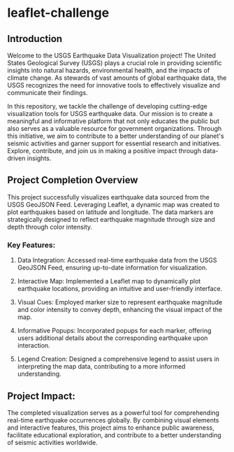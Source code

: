 # leaflet-challenge

## Introduction
Welcome to the USGS Earthquake Data Visualization project! The United States Geological Survey (USGS) plays a crucial role in providing scientific insights into natural hazards, environmental health, and the impacts of climate change. As stewards of vast amounts of global earthquake data, the USGS recognizes the need for innovative tools to effectively visualize and communicate their findings.

In this repository, we tackle the challenge of developing cutting-edge visualization tools for USGS earthquake data. Our mission is to create a meaningful and informative platform that not only educates the public but also serves as a valuable resource for government organizations. Through this initiative, we aim to contribute to a better understanding of our planet's seismic activities and garner support for essential research and initiatives. Explore, contribute, and join us in making a positive impact through data-driven insights.

## Project Completion Overview
This project successfully visualizes earthquake data sourced from the USGS GeoJSON Feed. Leveraging Leaflet, a dynamic map was created to plot earthquakes based on latitude and longitude. The data markers are strategically designed to reflect earthquake magnitude through size and depth through color intensity.

### Key Features:
1. Data Integration:
Accessed real-time earthquake data from the USGS GeoJSON Feed, ensuring up-to-date information for visualization.

2. Interactive Map:
Implemented a Leaflet map to dynamically plot earthquake locations, providing an intuitive and user-friendly interface.

3. Visual Cues:
Employed marker size to represent earthquake magnitude and color intensity to convey depth, enhancing the visual impact of the map.

4. Informative Popups:
Incorporated popups for each marker, offering users additional details about the corresponding earthquake upon interaction.

5. Legend Creation:
Designed a comprehensive legend to assist users in interpreting the map data, contributing to a more informed understanding.

## Project Impact:
The completed visualization serves as a powerful tool for comprehending real-time earthquake occurrences globally. By combining visual elements and interactive features, this project aims to enhance public awareness, facilitate educational exploration, and contribute to a better understanding of seismic activities worldwide.





